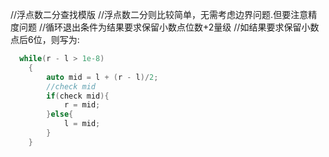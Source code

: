 //浮点数二分查找模版
//浮点数二分则比较简单，无需考虑边界问题.但要注意精度问题
//循环退出条件为结果要求保留小数点位数+2量级
//如结果要求保留小数点后6位，则写为:

```c++
  while(r - l > 1e-8)
    {
        auto mid = l + (r - l)/2;
        //check mid
        if(check mid){
            r = mid;
        }else{
            l = mid;
        }
    }
```

